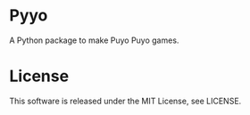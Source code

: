 # Pyyo
A Python package to make Puyo Puyo games.
# License
This software is released under the MIT License, see LICENSE.
